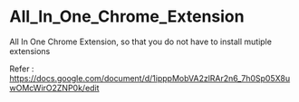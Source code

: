 # All_In_One_Chrome_Extension
All In One Chrome Extension, so that you do not have to install mutiple extensions

Refer : 
https://docs.google.com/document/d/1ipppMobVA2zlRAr2n6_7h0Sp05X8uwOMcWirO2ZNP0k/edit
